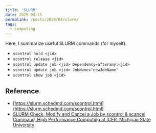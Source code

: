 ```yaml
---
title: 'SLURM'
date: 2020-04-15
permalink: /posts/2020/04/slurm/
tags:
  - computing
---
```


Here, I summarize useful SLURM commands (for myself).

- `scontrol hold <jid>`
- `scontrol release <jid>`
- `scontrol update job <jid> Dependency=afterany:<jid>`
- `scontrol update job <jid> JobName="newJobName"`
- `scontrol show job <jid>`

## Reference

- [https://slurm.schedmd.com/scontrol.html](https://slurm.schedmd.com/scontrol.html)
- [SLURM Check, Modify and Cancel a Job by scontrol & scancel Command, High Performance Computing at ICER, Michigan State University](https://wiki.hpcc.msu.edu/pages/viewpage.action?pageId=20119995)
